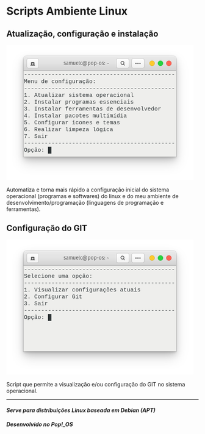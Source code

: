# Scripts Ambiente Linux

## Atualização, configuração e instalação

![preview](./.github/script_start_config.png)

Automatiza e torna mais rápido a configuração inicial do sistema operacional
(programas e softwares) do linux e do meu ambiente de desenvolvimento/programação
(linguagens de programação e ferramentas).

## Configuração do GIT
![preview](./.github/script_git_config.png)

Script que permite a visualização e/ou configuração do GIT no sistema operacional.

----
#### *Serve para distribuições Linux baseada em Debian (APT)*
#### *Desenvolvido no Pop!_OS*
